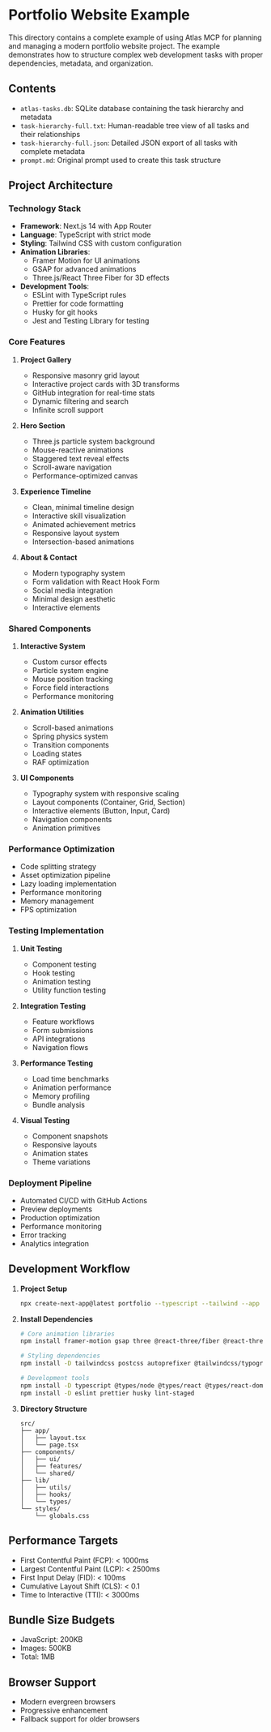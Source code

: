 # Portfolio Website Example

This directory contains a complete example of using Atlas MCP for planning and managing a modern portfolio website project. The example demonstrates how to structure complex web development tasks with proper dependencies, metadata, and organization.

## Contents

- `atlas-tasks.db`: SQLite database containing the task hierarchy and metadata
- `task-hierarchy-full.txt`: Human-readable tree view of all tasks and their relationships
- `task-hierarchy-full.json`: Detailed JSON export of all tasks with complete metadata
- `prompt.md`: Original prompt used to create this task structure

## Project Architecture

### Technology Stack

- **Framework**: Next.js 14 with App Router
- **Language**: TypeScript with strict mode
- **Styling**: Tailwind CSS with custom configuration
- **Animation Libraries**:
  - Framer Motion for UI animations
  - GSAP for advanced animations
  - Three.js/React Three Fiber for 3D effects
- **Development Tools**:
  - ESLint with TypeScript rules
  - Prettier for code formatting
  - Husky for git hooks
  - Jest and Testing Library for testing

### Core Features

1. **Project Gallery**
   - Responsive masonry grid layout
   - Interactive project cards with 3D transforms
   - GitHub integration for real-time stats
   - Dynamic filtering and search
   - Infinite scroll support

2. **Hero Section**
   - Three.js particle system background
   - Mouse-reactive animations
   - Staggered text reveal effects
   - Scroll-aware navigation
   - Performance-optimized canvas

3. **Experience Timeline**
   - Clean, minimal timeline design
   - Interactive skill visualization
   - Animated achievement metrics
   - Responsive layout system
   - Intersection-based animations

4. **About & Contact**
   - Modern typography system
   - Form validation with React Hook Form
   - Social media integration
   - Minimal design aesthetic
   - Interactive elements

### Shared Components

1. **Interactive System**
   - Custom cursor effects
   - Particle system engine
   - Mouse position tracking
   - Force field interactions
   - Performance monitoring

2. **Animation Utilities**
   - Scroll-based animations
   - Spring physics system
   - Transition components
   - Loading states
   - RAF optimization

3. **UI Components**
   - Typography system with responsive scaling
   - Layout components (Container, Grid, Section)
   - Interactive elements (Button, Input, Card)
   - Navigation components
   - Animation primitives

### Performance Optimization

- Code splitting strategy
- Asset optimization pipeline
- Lazy loading implementation
- Performance monitoring
- Memory management
- FPS optimization

### Testing Implementation

1. **Unit Testing**
   - Component testing
   - Hook testing
   - Animation testing
   - Utility function testing

2. **Integration Testing**
   - Feature workflows
   - Form submissions
   - API integrations
   - Navigation flows

3. **Performance Testing**
   - Load time benchmarks
   - Animation performance
   - Memory profiling
   - Bundle analysis

4. **Visual Testing**
   - Component snapshots
   - Responsive layouts
   - Animation states
   - Theme variations

### Deployment Pipeline

- Automated CI/CD with GitHub Actions
- Preview deployments
- Production optimization
- Performance monitoring
- Error tracking
- Analytics integration

## Development Workflow

1. **Project Setup**
   ```bash
   npx create-next-app@latest portfolio --typescript --tailwind --app --src-dir
   ```

2. **Install Dependencies**
   ```bash
   # Core animation libraries
   npm install framer-motion gsap three @react-three/fiber @react-three/drei

   # Styling dependencies
   npm install -D tailwindcss postcss autoprefixer @tailwindcss/typography @tailwindcss/forms

   # Development tools
   npm install -D typescript @types/node @types/react @types/react-dom
   npm install -D eslint prettier husky lint-staged
   ```

3. **Directory Structure**
   ```
   src/
   ├── app/
   │   ├── layout.tsx
   │   └── page.tsx
   ├── components/
   │   ├── ui/
   │   ├── features/
   │   └── shared/
   ├── lib/
   │   ├── utils/
   │   ├── hooks/
   │   └── types/
   └── styles/
       └── globals.css
   ```

## Performance Targets

- First Contentful Paint (FCP): < 1000ms
- Largest Contentful Paint (LCP): < 2500ms
- First Input Delay (FID): < 100ms
- Cumulative Layout Shift (CLS): < 0.1
- Time to Interactive (TTI): < 3000ms

## Bundle Size Budgets

- JavaScript: 200KB
- Images: 500KB
- Total: 1MB

## Browser Support

- Modern evergreen browsers
- Progressive enhancement
- Fallback support for older browsers

